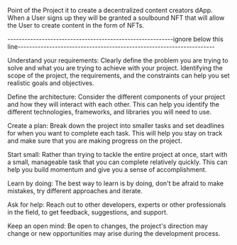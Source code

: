 
Point of the Project it to create a decentralized content creators dApp.  When a User signs up they will be granted a soulbound NFT that will allow the User to create content in the form of NFTs.

----------------------------------------------------------ignore below this line---------------------------------------------------------------------


Understand your requirements: Clearly define the problem you are trying to solve and what you are trying to achieve with your project. Identifying the scope of the project, the requirements, and the constraints can help you set realistic goals and objectives.

Define the architecture: Consider the different components of your project and how they will interact with each other. This can help you identify the different technologies, frameworks, and libraries you will need to use.

Create a plan: Break down the project into smaller tasks and set deadlines for when you want to complete each task. This will help you stay on track and make sure that you are making progress on the project.

Start small: Rather than trying to tackle the entire project at once, start with a small, manageable task that you can complete relatively quickly. This can help you build momentum and give you a sense of accomplishment.

Learn by doing: The best way to learn is by doing, don't be afraid to make mistakes, try different approaches and iterate.

Ask for help: Reach out to other developers, experts or other professionals in the field, to get feedback, suggestions, and support.

Keep an open mind: Be open to changes, the project's direction may change or new opportunities may arise during the development process.
